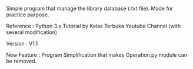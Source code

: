 Simple program that manage the library database (.txt file). Made for practice purpose.

Reference : Python 3.x Tutorial by Kelas Terbuka Youtube Channel (with several modification)

Version : V1.1

New Feature : Program Simplification that makes Operation.py module can be removed.
